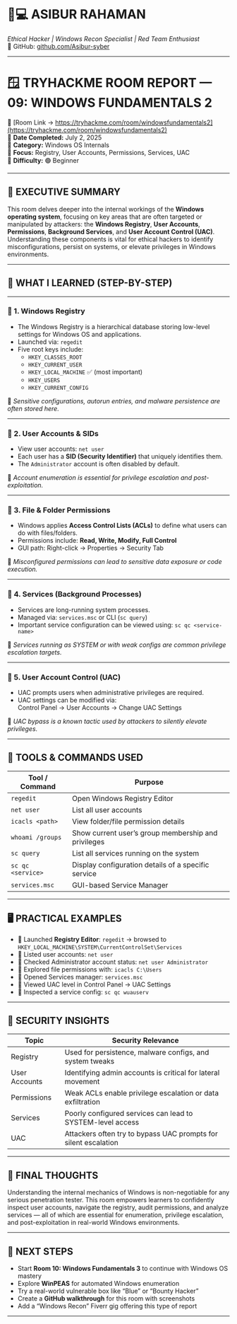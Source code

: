 # 🧑💻 ASIBUR RAHAMAN  
*Ethical Hacker | Windows Recon Specialist | Red Team Enthusiast*  
🔗 GitHub: [github.com/Asibur-syber](https://github.com/Asibur-syber)

---

# 🪟 TRYHACKME ROOM REPORT — 09: WINDOWS FUNDAMENTALS 2  
🔗 [Room Link → https://tryhackme.com/room/windowsfundamentals2](https://tryhackme.com/room/windowsfundamentals2)  
📅 **Date Completed:** July 2, 2025  
📂 **Category:** Windows OS Internals  
🎯 **Focus:** Registry, User Accounts, Permissions, Services, UAC  
🧩 **Difficulty:** 🟢 Beginner  

---

## 🧠 EXECUTIVE SUMMARY

This room delves deeper into the internal workings of the **Windows operating system**, focusing on key areas that are often targeted or manipulated by attackers: the **Windows Registry**, **User Accounts**, **Permissions**, **Background Services**, and **User Account Control (UAC)**. Understanding these components is vital for ethical hackers to identify misconfigurations, persist on systems, or elevate privileges in Windows environments.

---

## 🎯 WHAT I LEARNED (STEP-BY-STEP)

---

### 🔹 1. Windows Registry

- The Windows Registry is a hierarchical database storing low-level settings for Windows OS and applications.
- Launched via: `regedit`
- Five root keys include:
  - `HKEY_CLASSES_ROOT`
  - `HKEY_CURRENT_USER`
  - `HKEY_LOCAL_MACHINE` ✅ (most important)
  - `HKEY_USERS`
  - `HKEY_CURRENT_CONFIG`

📌 *Sensitive configurations, autorun entries, and malware persistence are often stored here.*

---

### 🔹 2. User Accounts & SIDs

- View user accounts: `net user`
- Each user has a **SID (Security Identifier)** that uniquely identifies them.
- The `Administrator` account is often disabled by default.

📌 *Account enumeration is essential for privilege escalation and post-exploitation.*

---

### 🔹 3. File & Folder Permissions

- Windows applies **Access Control Lists (ACLs)** to define what users can do with files/folders.
- Permissions include: **Read, Write, Modify, Full Control**
- GUI path: Right-click → Properties → Security Tab

📌 *Misconfigured permissions can lead to sensitive data exposure or code execution.*

---

### 🔹 4. Services (Background Processes)

- Services are long-running system processes.
- Managed via: `services.msc` or CLI (`sc query`)
- Important service configuration can be viewed using: `sc qc <service-name>`

📌 *Services running as SYSTEM or with weak configs are common privilege escalation targets.*

---

### 🔹 5. User Account Control (UAC)

- UAC prompts users when administrative privileges are required.
- UAC settings can be modified via:  
  Control Panel → User Accounts → Change UAC Settings

📌 *UAC bypass is a known tactic used by attackers to silently elevate privileges.*

---

## 🧰 TOOLS & COMMANDS USED

| Tool / Command      | Purpose                                                  |
|---------------------|----------------------------------------------------------|
| `regedit`           | Open Windows Registry Editor                             |
| `net user`          | List all user accounts                                   |
| `icacls <path>`     | View folder/file permission details                      |
| `whoami /groups`    | Show current user’s group membership and privileges      |
| `sc query`          | List all services running on the system                  |
| `sc qc <service>`   | Display configuration details of a specific service      |
| `services.msc`      | GUI-based Service Manager                                |

---

## 🖥️ PRACTICAL EXAMPLES

- 🧪 Launched **Registry Editor**: `regedit` → browsed to `HKEY_LOCAL_MACHINE\SYSTEM\CurrentControlSet\Services`
- 🧪 Listed user accounts: `net user`  
- 🧪 Checked Administrator account status: `net user Administrator`
- 🧪 Explored file permissions with: `icacls C:\Users`
- 🧪 Opened Services manager: `services.msc`  
- 🧪 Viewed UAC level in Control Panel → UAC Settings  
- 🧪 Inspected a service config: `sc qc wuauserv`

---

## 🔐 SECURITY INSIGHTS

| Topic          | Security Relevance                                           |
|----------------|--------------------------------------------------------------|
| Registry       | Used for persistence, malware configs, and system tweaks     |
| User Accounts  | Identifying admin accounts is critical for lateral movement  |
| Permissions    | Weak ACLs enable privilege escalation or data exfiltration    |
| Services       | Poorly configured services can lead to SYSTEM-level access   |
| UAC            | Attackers often try to bypass UAC prompts for silent escalation |

---

## 📝 FINAL THOUGHTS

Understanding the internal mechanics of Windows is non-negotiable for any serious penetration tester. This room empowers learners to confidently inspect user accounts, navigate the registry, audit permissions, and analyze services — all of which are essential for enumeration, privilege escalation, and post-exploitation in real-world Windows environments.

---

## 🚀 NEXT STEPS

- Start **Room 10: Windows Fundamentals 3** to continue with Windows OS mastery  
- Explore **WinPEAS** for automated Windows enumeration  
- Try a real-world vulnerable box like “Blue” or “Bounty Hacker”  
- Create a **GitHub walkthrough** for this room with screenshots  
- Add a “Windows Recon” Fiverr gig offering this type of report

---
